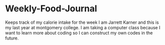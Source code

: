 # Weekly-Food-Journal
Keeps track of my calorie intake for the week
I am Jarrett Karner and this is my last year at montgomery college. I am taking a computer class because I want to learn more about coding so I can construct my own codes in the future.
